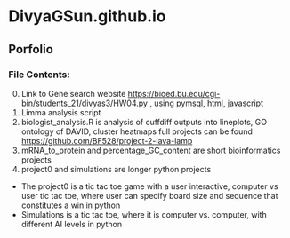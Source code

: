 # DivyaGSun.github.io

## Porfolio <br />
### File Contents: <br />

0. Link to Gene search website https://bioed.bu.edu/cgi-bin/students_21/divyas3/HW04.py , using pymsql, html, javascript <br />
1. Limma analysis script <br />
2. biologist_analysis.R is analysis of cuffdiff outputs into lineplots, GO ontology of DAVID, cluster heatmaps full projects can be found https://github.com/BF528/project-2-lava-lamp <br />
3. mRNA_to_protein and percentage_GC_content are short bioinformatics projects <br />
4. project0 and simulations are longer python projects <br />
- The project0 is a tic tac toe game with a user interactive, computer vs user tic tac toe, where user can specify board size and sequence that constitutes a win in python <br />
- Simulations is a tic tac toe, where it is computer vs. computer, with different AI levels in python


